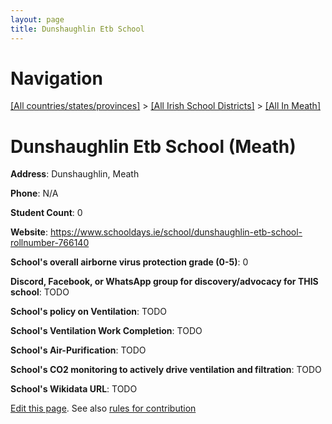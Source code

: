 ```yaml
---
layout: page
title: Dunshaughlin Etb School
---
```

# Navigation

[[All countries/states/provinces]](../../..) > [[All Irish School Districts]](../..) > [[All In Meath]](..)

# Dunshaughlin Etb School (Meath)

**Address**: Dunshaughlin, Meath

**Phone**: N/A

**Student Count**: 0

**Website**: <https://www.schooldays.ie/school/dunshaughlin-etb-school-rollnumber-766140>

**School's overall airborne virus protection grade (0-5)**: 0

**Discord, Facebook, or WhatsApp group for discovery/advocacy for THIS school**: TODO

**School's policy on Ventilation**: TODO

**School's Ventilation Work Completion**: TODO

**School's Air-Purification**: TODO

**School's CO2 monitoring to actively drive ventilation and filtration**: TODO

**School's Wikidata URL**: TODO


[Edit this page](https://github.com/ventilate-schools/Ireland/edit/main/./Meath/Dunshaughlin_Etb_School.md). See also [rules for contribution](../../../contribution-rules/)